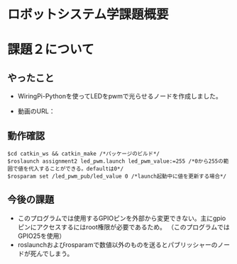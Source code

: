 # ロボットシステム学課題概要

# 課題２について

## やったこと
* WiringPi-Pythonを使ってLEDをpwmで光らせるノードを作成しました。

* 動画のURL：

## 動作確認
```
$cd catkin_ws && catkin_make /*パッケージのビルド*/
$roslaunch assignment2 led_pwm.launch led_pwm_value:=255 /*0から255の範囲で値を代入することができる。defaultは0*/
$rosparam set /led_pwm_pub/led_value 0 /*launch起動中に値を更新する場合*/
```

## 今後の課題
* このプログラムでは使用するGPIOピンを外部から変更できない。主にgpioピンにアクセスするにはroot権限が必要であるため。 
（このプログラムではGPIO25を使用）
* roslaunchおよびrosparamで数値以外のものを送るとパブリッシャーのノードが死んでしまう。

